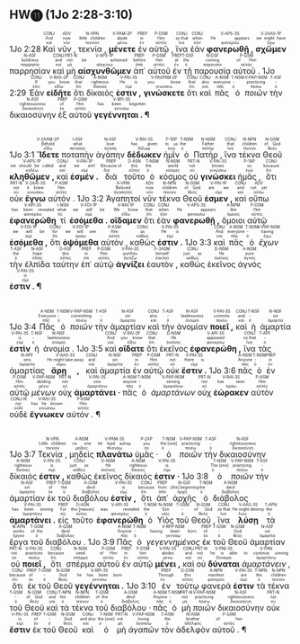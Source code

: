 ## HW⓫ (1Jo 2:28-3:10)
<rt>1Jo 2:28</rt> <RUBY><ruby><ruby>Καὶ<rt>καί</rt></ruby><rt>And</rt></ruby><rt>CONJ</rt></RUBY> <RUBY><ruby><ruby>νῦν ,<rt>νῦν</rt></ruby><rt>now</rt></ruby><rt>ADV</rt></RUBY> <RUBY><ruby><ruby>τεκνία ,<rt>τεκνίον</rt></ruby><rt>little children</rt></ruby><rt>N-VPN</rt></RUBY> <RUBY><ruby><ruby><strong>μένετε</strong><rt>μένω</rt></ruby><rt>abide</rt></ruby><rt>V-PAM-2P</rt></RUBY> <RUBY><ruby><ruby>ἐν<rt>ἐν</rt></ruby><rt>in</rt></ruby><rt>PREP</rt></RUBY> <RUBY><ruby><ruby>αὐτῷ ,<rt>αὐτός</rt></ruby><rt>Him</rt></ruby><rt>P-DSM</rt></RUBY> <RUBY><ruby><ruby>ἵνα<rt>ἵνα</rt></ruby><rt>so that</rt></ruby><rt>CONJ</rt></RUBY> <RUBY><ruby><ruby>ἐὰν<rt>ἐάν</rt></ruby><rt>when</rt></ruby><rt>CONJ</rt></RUBY> <RUBY><ruby><ruby><strong>φανερωθῇ ,</strong><rt>φανερόω</rt></ruby><rt>He appears</rt></ruby><rt>V-APS-3S</rt></RUBY> <RUBY><ruby><ruby><strong>σχῶμεν</strong><rt>ἔχω</rt></ruby><rt>we might have</rt></ruby><rt>V-2AAS-1P</rt></RUBY> <RUBY><ruby><ruby>παρρησίαν<rt>παρρησία</rt></ruby><rt>boldness</rt></ruby><rt>N-ASF</rt></RUBY> <RUBY><ruby><ruby>καὶ<rt>καί</rt></ruby><rt>and</rt></ruby><rt>CONJ</rt></RUBY> <RUBY><ruby><ruby>μὴ<rt>μή</rt></ruby><rt>not</rt></ruby><rt>PRT-N</rt></RUBY> <RUBY><ruby><ruby><strong>αἰσχυνθῶμεν</strong><rt>αἰσχύνω</rt></ruby><rt>be ashamed</rt></ruby><rt>V-APS-1P</rt></RUBY> <RUBY><ruby><ruby>ἀπ᾽<rt>ἀπό</rt></ruby><rt>before</rt></ruby><rt>PREP</rt></RUBY> <RUBY><ruby><ruby>αὐτοῦ<rt>αὐτός</rt></ruby><rt>Him</rt></ruby><rt>P-GSM</rt></RUBY> <RUBY><ruby><ruby>ἐν<rt>ἐν</rt></ruby><rt>at</rt></ruby><rt>PREP</rt></RUBY> <RUBY><ruby><ruby>τῇ<rt>ὁ</rt></ruby><rt>the</rt></ruby><rt>T-DSF</rt></RUBY> <RUBY><ruby><ruby>παρουσίᾳ<rt>παρουσία</rt></ruby><rt>coming</rt></ruby><rt>N-DSF</rt></RUBY> <RUBY><ruby><ruby>αὐτοῦ .<rt>αὐτός</rt></ruby><rt>of Him</rt></ruby><rt>P-GSM</rt></RUBY> <rt>1Jo 2:29</rt> <RUBY><ruby><ruby>Ἐὰν<rt>ἐάν</rt></ruby><rt>If</rt></ruby><rt>CONJ</rt></RUBY> <RUBY><ruby><ruby><strong>εἰδῆτε</strong><rt>εἴδω</rt></ruby><rt>you know</rt></ruby><rt>V-RAS-2P</rt></RUBY> <RUBY><ruby><ruby>ὅτι<rt>ὅτι</rt></ruby><rt>that</rt></ruby><rt>CONJ</rt></RUBY> <RUBY><ruby><ruby>δίκαιός<rt>δίκαιος</rt></ruby><rt>righteous</rt></ruby><rt>A-NSM</rt></RUBY> <RUBY><ruby><ruby><strong>ἐστιν ,</strong><rt>εἰμί</rt></ruby><rt>He is</rt></ruby><rt>V-PAI-3S</rt></RUBY> <RUBY><ruby><ruby><strong>γινώσκετε</strong><rt>γινώσκω</rt></ruby><rt>you know</rt></ruby><rt>V-PAI⁞PAM-2P</rt></RUBY> <RUBY><ruby><ruby>ὅτι<rt>ὅτι</rt></ruby><rt>that</rt></ruby><rt>CONJ</rt></RUBY> <RUBY><ruby><ruby>καὶ<rt>καί</rt></ruby><rt>also</rt></ruby><rt>CONJ</rt></RUBY> <RUBY><ruby><ruby>πᾶς<rt>πᾶς</rt></ruby><rt>everyone</rt></ruby><rt>A-NSM</rt></RUBY> <RUBY><ruby><ruby>ὁ<rt>ὁ</rt></ruby><rt>-</rt></ruby><rt>T-NSM</rt></RUBY> <RUBY><ruby><ruby><em>ποιῶν</em><rt>ποιέω</rt></ruby><rt>practicing</rt></ruby><rt>V-PAP-NSM</rt></RUBY> <RUBY><ruby><ruby>τὴν<rt>ὁ</rt></ruby><rt>-</rt></ruby><rt>T-ASF</rt></RUBY> <RUBY><ruby><ruby>δικαιοσύνην<rt>δικαιοσύνη</rt></ruby><rt>righteousness</rt></ruby><rt>N-ASF</rt></RUBY> <RUBY><ruby><ruby>ἐξ<rt>ἐκ</rt></ruby><rt>of</rt></ruby><rt>PREP</rt></RUBY> <RUBY><ruby><ruby>αὐτοῦ<rt>αὐτός</rt></ruby><rt>Him</rt></ruby><rt>P-GSM</rt></RUBY> <RUBY><ruby><ruby><strong>γεγέννηται . ¶</strong><rt>γεννάω</rt></ruby><rt>has been begotten</rt></ruby><rt>V-RPI-3S</rt></RUBY></br></br></br> <rt>1Jo 3:1</rt> <RUBY><ruby><ruby><strong>Ἴδετε</strong><rt>εἴδω</rt></ruby><rt>Behold</rt></ruby><rt>V-2AAM-2P</rt></RUBY> <RUBY><ruby><ruby>ποταπὴν<rt>ποταπός</rt></ruby><rt>what</rt></ruby><rt>I-ASF</rt></RUBY> <RUBY><ruby><ruby>ἀγάπην<rt>ἀγάπη</rt></ruby><rt>love</rt></ruby><rt>N-ASF</rt></RUBY> <RUBY><ruby><ruby><strong>δέδωκεν</strong><rt>δίδωμι</rt></ruby><rt>has given</rt></ruby><rt>V-RAI-3S</rt></RUBY> <RUBY><ruby><ruby>ἡμῖν<rt>ἐγώ</rt></ruby><rt>to us</rt></ruby><rt>P-1DP</rt></RUBY> <RUBY><ruby><ruby>ὁ<rt>ὁ</rt></ruby><rt>the</rt></ruby><rt>T-NSM</rt></RUBY> <RUBY><ruby><ruby>Πατὴρ ,<rt>πατήρ</rt></ruby><rt>Father</rt></ruby><rt>N-NSM</rt></RUBY> <RUBY><ruby><ruby>ἵνα<rt>ἵνα</rt></ruby><rt>that</rt></ruby><rt>CONJ</rt></RUBY> <RUBY><ruby><ruby>τέκνα<rt>τέκνον</rt></ruby><rt>children</rt></ruby><rt>N-NPN</rt></RUBY> <RUBY><ruby><ruby>Θεοῦ<rt>θεός</rt></ruby><rt>of God</rt></ruby><rt>N-GSM</rt></RUBY> <RUBY><ruby><ruby><strong>κληθῶμεν ,</strong><rt>καλέω</rt></ruby><rt>we should be called</rt></ruby><rt>V-APS-1P</rt></RUBY> <RUBY><ruby><ruby>καὶ<rt>καί</rt></ruby><rt>and</rt></ruby><rt>CONJ</rt></RUBY> <RUBY><ruby><ruby><strong>ἐσμέν .</strong><rt>εἰμί</rt></ruby><rt>we are!</rt></ruby><rt>V-PAI-1P</rt></RUBY> <RUBY><ruby><ruby>διὰ<rt>διά</rt></ruby><rt>Because of</rt></ruby><rt>PREP</rt></RUBY> <RUBY><ruby><ruby>τοῦτο<rt>οὗτος</rt></ruby><rt>this</rt></ruby><rt>D-ASN</rt></RUBY> <RUBY><ruby><ruby>ὁ<rt>ὁ</rt></ruby><rt>the</rt></ruby><rt>T-NSM</rt></RUBY> <RUBY><ruby><ruby>κόσμος<rt>κόσμος</rt></ruby><rt>world</rt></ruby><rt>N-NSM</rt></RUBY> <RUBY><ruby><ruby>οὐ<rt>οὐ</rt></ruby><rt>not</rt></ruby><rt>PRT-N</rt></RUBY> <RUBY><ruby><ruby><strong>γινώσκει</strong><rt>γινώσκω</rt></ruby><rt>knows</rt></ruby><rt>V-PAI-3S</rt></RUBY> <RUBY><ruby><ruby>ἡμᾶς ,<rt>ἐγώ</rt></ruby><rt>us</rt></ruby><rt>P-1AP</rt></RUBY> <RUBY><ruby><ruby>ὅτι<rt>ὅτι</rt></ruby><rt>because</rt></ruby><rt>CONJ</rt></RUBY> <RUBY><ruby><ruby>οὐκ<rt>οὐ</rt></ruby><rt>not</rt></ruby><rt>PRT-N</rt></RUBY> <RUBY><ruby><ruby><strong>ἔγνω</strong><rt>γινώσκω</rt></ruby><rt>it knew</rt></ruby><rt>V-2AAI-3S</rt></RUBY> <RUBY><ruby><ruby>αὐτόν .<rt>αὐτός</rt></ruby><rt>Him</rt></ruby><rt>P-ASM</rt></RUBY> <rt>1Jo 3:2</rt> <RUBY><ruby><ruby>Ἀγαπητοί<rt>ἀγαπητός</rt></ruby><rt>Beloved</rt></ruby><rt>A-VPM</rt></RUBY> <RUBY><ruby><ruby>νῦν<rt>νῦν</rt></ruby><rt>now</rt></ruby><rt>ADV</rt></RUBY> <RUBY><ruby><ruby>τέκνα<rt>τέκνον</rt></ruby><rt>children</rt></ruby><rt>N-NPN</rt></RUBY> <RUBY><ruby><ruby>Θεοῦ<rt>θεός</rt></ruby><rt>of God</rt></ruby><rt>N-GSM</rt></RUBY> <RUBY><ruby><ruby><strong>ἐσμεν ,</strong><rt>εἰμί</rt></ruby><rt>are we</rt></ruby><rt>V-PAI-1P</rt></RUBY> <RUBY><ruby><ruby>καὶ<rt>καί</rt></ruby><rt>and</rt></ruby><rt>CONJ</rt></RUBY> <RUBY><ruby><ruby>οὔπω<rt>οὔπω</rt></ruby><rt>not yet</rt></ruby><rt>ADV</rt></RUBY> <RUBY><ruby><ruby><strong>ἐφανερώθη</strong><rt>φανερόω</rt></ruby><rt>has been revealed</rt></ruby><rt>V-API-3S</rt></RUBY> <RUBY><ruby><ruby>τί<rt>τίς</rt></ruby><rt>what</rt></ruby><rt>I-NSN</rt></RUBY> <RUBY><ruby><ruby><strong>ἐσόμεθα .</strong><rt>εἰμί</rt></ruby><rt>we will be</rt></ruby><rt>V-FDI-1P</rt></RUBY> <RUBY><ruby><ruby><strong>οἴδαμεν</strong><rt>εἴδω</rt></ruby><rt>We know</rt></ruby><rt>V-RAI-1P</rt></RUBY> <RUBY><ruby><ruby>ὅτι<rt>ὅτι</rt></ruby><rt>that</rt></ruby><rt>CONJ</rt></RUBY> <RUBY><ruby><ruby>ἐὰν<rt>ἐάν</rt></ruby><rt>when</rt></ruby><rt>CONJ</rt></RUBY> <RUBY><ruby><ruby><strong>φανερωθῇ ,</strong><rt>φανερόω</rt></ruby><rt>He appears</rt></ruby><rt>V-APS-3S</rt></RUBY> <RUBY><ruby><ruby>ὅμοιοι<rt>ὅμοιος</rt></ruby><rt>like</rt></ruby><rt>A-NPM</rt></RUBY> <RUBY><ruby><ruby>αὐτῷ<rt>αὐτός</rt></ruby><rt>Him</rt></ruby><rt>P-DSM</rt></RUBY> <RUBY><ruby><ruby><strong>ἐσόμεθα ,</strong><rt>εἰμί</rt></ruby><rt>we will be</rt></ruby><rt>V-FDI-1P</rt></RUBY> <RUBY><ruby><ruby>ὅτι<rt>ὅτι</rt></ruby><rt>for</rt></ruby><rt>CONJ</rt></RUBY> <RUBY><ruby><ruby><strong>ὀψόμεθα</strong><rt>ὁράω</rt></ruby><rt>we will see</rt></ruby><rt>V-FDI-1P</rt></RUBY> <RUBY><ruby><ruby>αὐτὸν ,<rt>αὐτός</rt></ruby><rt>Him</rt></ruby><rt>P-ASM</rt></RUBY> <RUBY><ruby><ruby>καθώς<rt>καθώς</rt></ruby><rt>as</rt></ruby><rt>CONJ</rt></RUBY> <RUBY><ruby><ruby><strong>ἐστιν .</strong><rt>εἰμί</rt></ruby><rt>He is</rt></ruby><rt>V-PAI-3S</rt></RUBY> <rt>1Jo 3:3</rt> <RUBY><ruby><ruby>καὶ<rt>καί</rt></ruby><rt>And</rt></ruby><rt>CONJ</rt></RUBY> <RUBY><ruby><ruby>πᾶς<rt>πᾶς</rt></ruby><rt>everyone</rt></ruby><rt>A-NSM</rt></RUBY> <RUBY><ruby><ruby>ὁ<rt>ὁ</rt></ruby><rt>-</rt></ruby><rt>T-NSM</rt></RUBY> <RUBY><ruby><ruby><em>ἔχων</em><rt>ἔχω</rt></ruby><rt>having</rt></ruby><rt>V-PAP-NSM</rt></RUBY> <RUBY><ruby><ruby>τὴν<rt>ὁ</rt></ruby><rt>the</rt></ruby><rt>T-ASF</rt></RUBY> <RUBY><ruby><ruby>ἐλπίδα<rt>ἐλπίς</rt></ruby><rt>hope</rt></ruby><rt>N-ASF</rt></RUBY> <RUBY><ruby><ruby>ταύτην<rt>οὗτος</rt></ruby><rt>this</rt></ruby><rt>D-ASF</rt></RUBY> <RUBY><ruby><ruby>ἐπ᾽<rt>ἐπί</rt></ruby><rt>in</rt></ruby><rt>PREP</rt></RUBY> <RUBY><ruby><ruby>αὐτῷ<rt>αὐτός</rt></ruby><rt>Him</rt></ruby><rt>P-DSM</rt></RUBY> <RUBY><ruby><ruby><strong>ἁγνίζει</strong><rt>ἁγνίζω</rt></ruby><rt>purifies</rt></ruby><rt>V-PAI-3S</rt></RUBY> <RUBY><ruby><ruby>ἑαυτὸν ,<rt>ἑαυτοῦ</rt></ruby><rt>himself</rt></ruby><rt>F-3ASM</rt></RUBY> <RUBY><ruby><ruby>καθὼς<rt>καθώς</rt></ruby><rt>just as</rt></ruby><rt>CONJ</rt></RUBY> <RUBY><ruby><ruby>ἐκεῖνος<rt>ἐκεῖνος</rt></ruby><rt>He</rt></ruby><rt>D-NSM</rt></RUBY> <RUBY><ruby><ruby>ἁγνός<rt>ἁγνός</rt></ruby><rt>pure</rt></ruby><rt>A-NSM</rt></RUBY> <RUBY><ruby><ruby><strong>ἐστιν . ¶</strong><rt>εἰμί</rt></ruby><rt>is</rt></ruby><rt>V-PAI-3S</rt></RUBY></br></br></br> <rt>1Jo 3:4</rt> <RUBY><ruby><ruby>Πᾶς<rt>πᾶς</rt></ruby><rt>Everyone</rt></ruby><rt>A-NSM</rt></RUBY> <RUBY><ruby><ruby>ὁ<rt>ὁ</rt></ruby><rt>-</rt></ruby><rt>T-NSM</rt></RUBY> <RUBY><ruby><ruby><em>ποιῶν</em><rt>ποιέω</rt></ruby><rt>committing</rt></ruby><rt>V-PAP-NSM</rt></RUBY> <RUBY><ruby><ruby>τὴν<rt>ὁ</rt></ruby><rt>-</rt></ruby><rt>T-ASF</rt></RUBY> <RUBY><ruby><ruby>ἁμαρτίαν<rt>ἁμαρτία</rt></ruby><rt>sin</rt></ruby><rt>N-ASF</rt></RUBY> <RUBY><ruby><ruby>καὶ<rt>καί</rt></ruby><rt>also</rt></ruby><rt>CONJ</rt></RUBY> <RUBY><ruby><ruby>τὴν<rt>ὁ</rt></ruby><rt>-</rt></ruby><rt>T-ASF</rt></RUBY> <RUBY><ruby><ruby>ἀνομίαν<rt>ἀνομία</rt></ruby><rt>lawlessness</rt></ruby><rt>N-ASF</rt></RUBY> <RUBY><ruby><ruby><strong>ποιεῖ ,</strong><rt>ποιέω</rt></ruby><rt>commits</rt></ruby><rt>V-PAI-3S</rt></RUBY> <RUBY><ruby><ruby>καὶ<rt>καί</rt></ruby><rt>and</rt></ruby><rt>CONJ</rt></RUBY> <RUBY><ruby><ruby>ἡ<rt>ὁ</rt></ruby><rt>-</rt></ruby><rt>T-NSF</rt></RUBY> <RUBY><ruby><ruby>ἁμαρτία<rt>ἁμαρτία</rt></ruby><rt>sin</rt></ruby><rt>N-NSF</rt></RUBY> <RUBY><ruby><ruby><strong>ἐστὶν</strong><rt>εἰμί</rt></ruby><rt>is</rt></ruby><rt>V-PAI-3S</rt></RUBY> <RUBY><ruby><ruby>ἡ<rt>ὁ</rt></ruby><rt>-</rt></ruby><rt>T-NSF</rt></RUBY> <RUBY><ruby><ruby>ἀνομία .<rt>ἀνομία</rt></ruby><rt>lawlessness</rt></ruby><rt>N-NSF</rt></RUBY> <rt>1Jo 3:5</rt> <RUBY><ruby><ruby>καὶ<rt>καί</rt></ruby><rt>And</rt></ruby><rt>CONJ</rt></RUBY> <RUBY><ruby><ruby><strong>οἴδατε</strong><rt>εἴδω</rt></ruby><rt>you know</rt></ruby><rt>V-RAI-2P</rt></RUBY> <RUBY><ruby><ruby>ὅτι<rt>ὅτι</rt></ruby><rt>that</rt></ruby><rt>CONJ</rt></RUBY> <RUBY><ruby><ruby>ἐκεῖνος<rt>ἐκεῖνος</rt></ruby><rt>He</rt></ruby><rt>D-NSM</rt></RUBY> <RUBY><ruby><ruby><strong>ἐφανερώθη ,</strong><rt>φανερόω</rt></ruby><rt>appeared</rt></ruby><rt>V-API-3S</rt></RUBY> <RUBY><ruby><ruby>ἵνα<rt>ἵνα</rt></ruby><rt>so that</rt></ruby><rt>CONJ</rt></RUBY> <RUBY><ruby><ruby>τὰς<rt>ὁ</rt></ruby><rt>-</rt></ruby><rt>T-APF</rt></RUBY> <RUBY><ruby><ruby>ἁμαρτίας<rt>ἁμαρτία</rt></ruby><rt>sins</rt></ruby><rt>N-APF</rt></RUBY> <RUBY><ruby><ruby><strong>ἄρῃ ,</strong><rt>αἴρω</rt></ruby><rt>He might take away</rt></ruby><rt>V-AAS-3S</rt></RUBY> <RUBY><ruby><ruby>καὶ<rt>καί</rt></ruby><rt>and</rt></ruby><rt>CONJ</rt></RUBY> <RUBY><ruby><ruby>ἁμαρτία<rt>ἁμαρτία</rt></ruby><rt>sin</rt></ruby><rt>N-NSF</rt></RUBY> <RUBY><ruby><ruby>ἐν<rt>ἐν</rt></ruby><rt>in</rt></ruby><rt>PREP</rt></RUBY> <RUBY><ruby><ruby>αὐτῷ<rt>αὐτός</rt></ruby><rt>Him</rt></ruby><rt>P-DSM</rt></RUBY> <RUBY><ruby><ruby>οὐκ<rt>οὐ</rt></ruby><rt>not</rt></ruby><rt>PRT-N</rt></RUBY> <RUBY><ruby><ruby><strong>ἔστιν .</strong><rt>εἰμί</rt></ruby><rt>there is</rt></ruby><rt>V-PAI-3S</rt></RUBY> <rt>1Jo 3:6</rt> <RUBY><ruby><ruby>πᾶς<rt>πᾶς</rt></ruby><rt>Anyone</rt></ruby><rt>A-NSM</rt></RUBY> <RUBY><ruby><ruby>ὁ<rt>ὁ</rt></ruby><rt>-</rt></ruby><rt>T-NSM</rt></RUBY> <RUBY><ruby><ruby>ἐν<rt>ἐν</rt></ruby><rt>in</rt></ruby><rt>PREP</rt></RUBY> <RUBY><ruby><ruby>αὐτῷ<rt>αὐτός</rt></ruby><rt>Him</rt></ruby><rt>P-DSM</rt></RUBY> <RUBY><ruby><ruby><em>μένων</em><rt>μένω</rt></ruby><rt>abiding</rt></ruby><rt>V-PAP-NSM</rt></RUBY> <RUBY><ruby><ruby>οὐχ<rt>οὐ</rt></ruby><rt>not</rt></ruby><rt>PRT-N</rt></RUBY> <RUBY><ruby><ruby><strong>ἁμαρτάνει ·</strong><rt>ἁμαρτάνω</rt></ruby><rt>sins</rt></ruby><rt>V-PAI-3S</rt></RUBY> <RUBY><ruby><ruby>πᾶς<rt>πᾶς</rt></ruby><rt>anyone</rt></ruby><rt>A-NSM</rt></RUBY> <RUBY><ruby><ruby>ὁ<rt>ὁ</rt></ruby><rt>-</rt></ruby><rt>T-NSM</rt></RUBY> <RUBY><ruby><ruby><em>ἁμαρτάνων</em><rt>ἁμαρτάνω</rt></ruby><rt>sinning</rt></ruby><rt>V-PAP-NSM</rt></RUBY> <RUBY><ruby><ruby>οὐχ<rt>οὐ</rt></ruby><rt>not</rt></ruby><rt>PRT-N</rt></RUBY> <RUBY><ruby><ruby><strong>ἑώρακεν</strong><rt>ὁράω</rt></ruby><rt>has seen</rt></ruby><rt>V-RAI-3S</rt></RUBY> <RUBY><ruby><ruby>αὐτὸν<rt>αὐτός</rt></ruby><rt>Him</rt></ruby><rt>P-ASM</rt></RUBY> <RUBY><ruby><ruby>οὐδὲ<rt>οὐδέ</rt></ruby><rt>nor</rt></ruby><rt>CONJ-N</rt></RUBY> <RUBY><ruby><ruby><strong>ἔγνωκεν</strong><rt>γινώσκω</rt></ruby><rt>has he known</rt></ruby><rt>V-RAI-3S</rt></RUBY> <RUBY><ruby><ruby>αὐτόν . ¶<rt>αὐτός</rt></ruby><rt>Him</rt></ruby><rt>P-ASM</rt></RUBY></br></br></br> <rt>1Jo 3:7</rt> <RUBY><ruby><ruby>Τεκνία ,<rt>τεκνίον</rt></ruby><rt>Little children</rt></ruby><rt>N-VPN</rt></RUBY> <RUBY><ruby><ruby>μηδεὶς<rt>μηδείς</rt></ruby><rt>no one</rt></ruby><rt>A-NSM</rt></RUBY> <RUBY><ruby><ruby><strong>πλανάτω</strong><rt>πλανάω</rt></ruby><rt>let lead astray</rt></ruby><rt>V-PAM-3S</rt></RUBY> <RUBY><ruby><ruby>ὑμᾶς ·<rt>σύ</rt></ruby><rt>you</rt></ruby><rt>P-2AP</rt></RUBY> <RUBY><ruby><ruby>ὁ<rt>ὁ</rt></ruby><rt>the [one]</rt></ruby><rt>T-NSM</rt></RUBY> <RUBY><ruby><ruby><em>ποιῶν</em><rt>ποιέω</rt></ruby><rt>practicing</rt></ruby><rt>V-PAP-NSM</rt></RUBY> <RUBY><ruby><ruby>τὴν<rt>ὁ</rt></ruby><rt>-</rt></ruby><rt>T-ASF</rt></RUBY> <RUBY><ruby><ruby>δικαιοσύνην<rt>δικαιοσύνη</rt></ruby><rt>righteousness</rt></ruby><rt>N-ASF</rt></RUBY> <RUBY><ruby><ruby>δίκαιός<rt>δίκαιος</rt></ruby><rt>righteous</rt></ruby><rt>A-NSM</rt></RUBY> <RUBY><ruby><ruby><strong>ἐστιν ,</strong><rt>εἰμί</rt></ruby><rt>is</rt></ruby><rt>V-PAI-3S</rt></RUBY> <RUBY><ruby><ruby>καθὼς<rt>καθώς</rt></ruby><rt>just as</rt></ruby><rt>CONJ</rt></RUBY> <RUBY><ruby><ruby>ἐκεῖνος<rt>ἐκεῖνος</rt></ruby><rt>He</rt></ruby><rt>D-NSM</rt></RUBY> <RUBY><ruby><ruby>δίκαιός<rt>δίκαιος</rt></ruby><rt>righteous</rt></ruby><rt>A-NSM</rt></RUBY> <RUBY><ruby><ruby><strong>ἐστιν ·</strong><rt>εἰμί</rt></ruby><rt>is</rt></ruby><rt>V-PAI-3S</rt></RUBY> <rt>1Jo 3:8</rt> <RUBY><ruby><ruby>ὁ<rt>ὁ</rt></ruby><rt>The [one]</rt></ruby><rt>T-NSM</rt></RUBY> <RUBY><ruby><ruby><em>ποιῶν</em><rt>ποιέω</rt></ruby><rt>practicing</rt></ruby><rt>V-PAP-NSM</rt></RUBY> <RUBY><ruby><ruby>τὴν<rt>ὁ</rt></ruby><rt>-</rt></ruby><rt>T-ASF</rt></RUBY> <RUBY><ruby><ruby>ἁμαρτίαν<rt>ἁμαρτία</rt></ruby><rt>sin</rt></ruby><rt>N-ASF</rt></RUBY> <RUBY><ruby><ruby>ἐκ<rt>ἐκ</rt></ruby><rt>of</rt></ruby><rt>PREP</rt></RUBY> <RUBY><ruby><ruby>τοῦ<rt>ὁ</rt></ruby><rt>the</rt></ruby><rt>T-GSM</rt></RUBY> <RUBY><ruby><ruby>διαβόλου<rt>διάβολος</rt></ruby><rt>devil</rt></ruby><rt>A-GSM</rt></RUBY> <RUBY><ruby><ruby><strong>ἐστίν ,</strong><rt>εἰμί</rt></ruby><rt>is</rt></ruby><rt>V-PAI-3S</rt></RUBY> <RUBY><ruby><ruby>ὅτι<rt>ὅτι</rt></ruby><rt>because</rt></ruby><rt>CONJ</rt></RUBY> <RUBY><ruby><ruby>ἀπ᾽<rt>ἀπό</rt></ruby><rt>from</rt></ruby><rt>PREP</rt></RUBY> <RUBY><ruby><ruby>ἀρχῆς<rt>ἀρχή</rt></ruby><rt>[the] beginning</rt></ruby><rt>N-GSF</rt></RUBY> <RUBY><ruby><ruby>ὁ<rt>ὁ</rt></ruby><rt>the</rt></ruby><rt>T-NSM</rt></RUBY> <RUBY><ruby><ruby>διάβολος<rt>διάβολος</rt></ruby><rt>devil</rt></ruby><rt>A-NSM</rt></RUBY> <RUBY><ruby><ruby><strong>ἁμαρτάνει .</strong><rt>ἁμαρτάνω</rt></ruby><rt>has been sinning</rt></ruby><rt>V-PAI-3S</rt></RUBY> <RUBY><ruby><ruby>εἰς<rt>εἰς</rt></ruby><rt>For</rt></ruby><rt>PREP</rt></RUBY> <RUBY><ruby><ruby>τοῦτο<rt>οὗτος</rt></ruby><rt>this [reason]</rt></ruby><rt>D-ASN</rt></RUBY> <RUBY><ruby><ruby><strong>ἐφανερώθη</strong><rt>φανερόω</rt></ruby><rt>was revealed</rt></ruby><rt>V-API-3S</rt></RUBY> <RUBY><ruby><ruby>ὁ<rt>ὁ</rt></ruby><rt>the</rt></ruby><rt>T-NSM</rt></RUBY> <RUBY><ruby><ruby>Υἱὸς<rt>υἱός</rt></ruby><rt>Son</rt></ruby><rt>N-NSM</rt></RUBY> <RUBY><ruby><ruby>τοῦ<rt>ὁ</rt></ruby><rt>-</rt></ruby><rt>T-GSM</rt></RUBY> <RUBY><ruby><ruby>Θεοῦ ,<rt>θεός</rt></ruby><rt>of God</rt></ruby><rt>N-GSM</rt></RUBY> <RUBY><ruby><ruby>ἵνα<rt>ἵνα</rt></ruby><rt>so that</rt></ruby><rt>CONJ</rt></RUBY> <RUBY><ruby><ruby><strong>λύσῃ</strong><rt>λύω</rt></ruby><rt>He might destroy</rt></ruby><rt>V-AAS-3S</rt></RUBY> <RUBY><ruby><ruby>τὰ<rt>ὁ</rt></ruby><rt>the</rt></ruby><rt>T-APN</rt></RUBY> <RUBY><ruby><ruby>ἔργα<rt>ἔργον</rt></ruby><rt>works</rt></ruby><rt>N-APN</rt></RUBY> <RUBY><ruby><ruby>τοῦ<rt>ὁ</rt></ruby><rt>of the</rt></ruby><rt>T-GSM</rt></RUBY> <RUBY><ruby><ruby>διαβόλου .<rt>διάβολος</rt></ruby><rt>devil</rt></ruby><rt>A-GSM</rt></RUBY> <rt>1Jo 3:9</rt> <RUBY><ruby><ruby>Πᾶς<rt>πᾶς</rt></ruby><rt>Anyone</rt></ruby><rt>A-NSM</rt></RUBY> <RUBY><ruby><ruby>ὁ<rt>ὁ</rt></ruby><rt>-</rt></ruby><rt>T-NSM</rt></RUBY> <RUBY><ruby><ruby><em>γεγεννημένος</em><rt>γεννάω</rt></ruby><rt>having been born</rt></ruby><rt>V-RPP-NSM</rt></RUBY> <RUBY><ruby><ruby>ἐκ<rt>ἐκ</rt></ruby><rt>of</rt></ruby><rt>PREP</rt></RUBY> <RUBY><ruby><ruby>τοῦ<rt>ὁ</rt></ruby><rt>-</rt></ruby><rt>T-GSM</rt></RUBY> <RUBY><ruby><ruby>Θεοῦ<rt>θεός</rt></ruby><rt>God</rt></ruby><rt>N-GSM</rt></RUBY> <RUBY><ruby><ruby>ἁμαρτίαν<rt>ἁμαρτία</rt></ruby><rt>sin</rt></ruby><rt>N-ASF</rt></RUBY> <RUBY><ruby><ruby>οὐ<rt>οὐ</rt></ruby><rt>not</rt></ruby><rt>PRT-N</rt></RUBY> <RUBY><ruby><ruby><strong>ποιεῖ ,</strong><rt>ποιέω</rt></ruby><rt>practices</rt></ruby><rt>V-PAI-3S</rt></RUBY> <RUBY><ruby><ruby>ὅτι<rt>ὅτι</rt></ruby><rt>because</rt></ruby><rt>CONJ</rt></RUBY> <RUBY><ruby><ruby>σπέρμα<rt>σπέρμα</rt></ruby><rt>seed</rt></ruby><rt>N-NSN</rt></RUBY> <RUBY><ruby><ruby>αὐτοῦ<rt>αὐτός</rt></ruby><rt>of Him</rt></ruby><rt>P-GSM</rt></RUBY> <RUBY><ruby><ruby>ἐν<rt>ἐν</rt></ruby><rt>in</rt></ruby><rt>PREP</rt></RUBY> <RUBY><ruby><ruby>αὐτῷ<rt>αὐτός</rt></ruby><rt>him</rt></ruby><rt>P-DSM</rt></RUBY> <RUBY><ruby><ruby><strong>μένει ,</strong><rt>μένω</rt></ruby><rt>abides</rt></ruby><rt>V-PAI-3S</rt></RUBY> <RUBY><ruby><ruby>καὶ<rt>καί</rt></ruby><rt>and</rt></ruby><rt>CONJ</rt></RUBY> <RUBY><ruby><ruby>οὐ<rt>οὐ</rt></ruby><rt>not</rt></ruby><rt>PRT-N</rt></RUBY> <RUBY><ruby><ruby><strong>δύναται</strong><rt>δύναμαι</rt></ruby><rt>he is able</rt></ruby><rt>V-PNI-3S</rt></RUBY> <RUBY><ruby><ruby><em>ἁμαρτάνειν ,</em><rt>ἁμαρτάνω</rt></ruby><rt>to continue sinning</rt></ruby><rt>V-PAN</rt></RUBY> <RUBY><ruby><ruby>ὅτι<rt>ὅτι</rt></ruby><rt>because</rt></ruby><rt>CONJ</rt></RUBY> <RUBY><ruby><ruby>ἐκ<rt>ἐκ</rt></ruby><rt>of</rt></ruby><rt>PREP</rt></RUBY> <RUBY><ruby><ruby>τοῦ<rt>ὁ</rt></ruby><rt>-</rt></ruby><rt>T-GSM</rt></RUBY> <RUBY><ruby><ruby>Θεοῦ<rt>θεός</rt></ruby><rt>God</rt></ruby><rt>N-GSM</rt></RUBY> <RUBY><ruby><ruby><strong>γεγέννηται .</strong><rt>γεννάω</rt></ruby><rt>he has been born</rt></ruby><rt>V-RPI-3S</rt></RUBY> <rt>1Jo 3:10</rt> <RUBY><ruby><ruby>ἐν<rt>ἐν</rt></ruby><rt>Through</rt></ruby><rt>PREP</rt></RUBY> <RUBY><ruby><ruby>τούτῳ<rt>οὗτος</rt></ruby><rt>this</rt></ruby><rt>D-DSN</rt></RUBY> <RUBY><ruby><ruby>φανερά<rt>φανερός</rt></ruby><rt>manifest</rt></ruby><rt>A-NPN</rt></RUBY> <RUBY><ruby><ruby><strong>ἐστιν</strong><rt>εἰμί</rt></ruby><rt>are</rt></ruby><rt>V-PAI-3S</rt></RUBY> <RUBY><ruby><ruby>τὰ<rt>ὁ</rt></ruby><rt>the</rt></ruby><rt>T-NPN</rt></RUBY> <RUBY><ruby><ruby>τέκνα<rt>τέκνον</rt></ruby><rt>children</rt></ruby><rt>N-NPN</rt></RUBY> <RUBY><ruby><ruby>τοῦ<rt>ὁ</rt></ruby><rt>-</rt></ruby><rt>T-GSM</rt></RUBY> <RUBY><ruby><ruby>Θεοῦ<rt>θεός</rt></ruby><rt>of God</rt></ruby><rt>N-GSM</rt></RUBY> <RUBY><ruby><ruby>καὶ<rt>καί</rt></ruby><rt>and</rt></ruby><rt>CONJ</rt></RUBY> <RUBY><ruby><ruby>τὰ<rt>ὁ</rt></ruby><rt>the</rt></ruby><rt>T-NPN</rt></RUBY> <RUBY><ruby><ruby>τέκνα<rt>τέκνον</rt></ruby><rt>children</rt></ruby><rt>N-NPN</rt></RUBY> <RUBY><ruby><ruby>τοῦ<rt>ὁ</rt></ruby><rt>of the</rt></ruby><rt>T-GSM</rt></RUBY> <RUBY><ruby><ruby>διαβόλου ·<rt>διάβολος</rt></ruby><rt>devil</rt></ruby><rt>A-GSM</rt></RUBY> <RUBY><ruby><ruby>πᾶς<rt>πᾶς</rt></ruby><rt>Anyone</rt></ruby><rt>A-NSM</rt></RUBY> <RUBY><ruby><ruby>ὁ<rt>ὁ</rt></ruby><rt>-</rt></ruby><rt>T-NSM</rt></RUBY> <RUBY><ruby><ruby>μὴ<rt>μή</rt></ruby><rt>not</rt></ruby><rt>PRT-N</rt></RUBY> <RUBY><ruby><ruby><em>ποιῶν</em><rt>ποιέω</rt></ruby><rt>practicing</rt></ruby><rt>V-PAP-NSM</rt></RUBY> <RUBY><ruby><ruby>δικαιοσύνην<rt>δικαιοσύνη</rt></ruby><rt>righteousness</rt></ruby><rt>N-ASF</rt></RUBY> <RUBY><ruby><ruby>οὐκ<rt>οὐ</rt></ruby><rt>not</rt></ruby><rt>PRT-N</rt></RUBY> <RUBY><ruby><ruby><strong>ἔστιν</strong><rt>εἰμί</rt></ruby><rt>is</rt></ruby><rt>V-PAI-3S</rt></RUBY> <RUBY><ruby><ruby>ἐκ<rt>ἐκ</rt></ruby><rt>of</rt></ruby><rt>PREP</rt></RUBY> <RUBY><ruby><ruby>τοῦ<rt>ὁ</rt></ruby><rt>-</rt></ruby><rt>T-GSM</rt></RUBY> <RUBY><ruby><ruby>Θεοῦ<rt>θεός</rt></ruby><rt>God</rt></ruby><rt>N-GSM</rt></RUBY> <RUBY><ruby><ruby>καὶ<rt>καί</rt></ruby><rt>and also</rt></ruby><rt>CONJ</rt></RUBY> <RUBY><ruby><ruby>ὁ<rt>ὁ</rt></ruby><rt>the [one]</rt></ruby><rt>T-NSM</rt></RUBY> <RUBY><ruby><ruby>μὴ<rt>μή</rt></ruby><rt>not</rt></ruby><rt>PRT-N</rt></RUBY> <RUBY><ruby><ruby><em>ἀγαπῶν</em><rt>ἀγαπάω</rt></ruby><rt>loving</rt></ruby><rt>V-PAP-NSM</rt></RUBY> <RUBY><ruby><ruby>τὸν<rt>ὁ</rt></ruby><rt>the</rt></ruby><rt>T-ASM</rt></RUBY> <RUBY><ruby><ruby>ἀδελφὸν<rt>ἀδελφός</rt></ruby><rt>brother</rt></ruby><rt>N-ASM</rt></RUBY> <RUBY><ruby><ruby>αὐτοῦ . ¶<rt>αὐτός</rt></ruby><rt>of him</rt></ruby><rt>P-GSM</rt></RUBY>